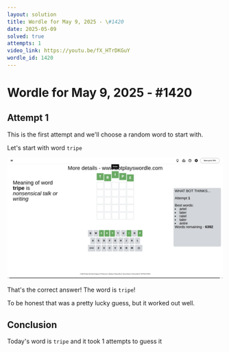 ```yaml
---
layout: solution
title: Wordle for May 9, 2025 - \#1420
date: 2025-05-09
solved: true
attempts: 1
video_link: https://youtu.be/fX_HTrDKGuY
wordle_id: 1420
---
```


# Wordle for May 9, 2025 - \#1420

## Attempt 1

This is the first attempt and we'll choose a random word to start with.

Let's start with word `tripe`

![Attempt 1](2025-05-09/attempt-1.png)

That's the correct answer! The word is `tripe`!

To be honest that was a pretty lucky guess, but it worked out well.

## Conclusion

Today's word is `tripe` and it took 1 attempts to guess it

